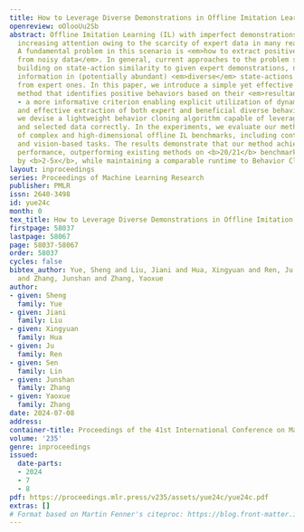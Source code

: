 ```yaml
---
title: How to Leverage Diverse Demonstrations in Offline Imitation Learning
openreview: oOlooUu2Sb
abstract: Offline Imitation Learning (IL) with imperfect demonstrations has garnered
  increasing attention owing to the scarcity of expert data in many real-world domains.
  A fundamental problem in this scenario is <em>how to extract positive behaviors
  from noisy data</em>. In general, current approaches to the problem select data
  building on state-action similarity to given expert demonstrations, neglecting precious
  information in (potentially abundant) <em>diverse</em> state-actions that deviate
  from expert ones. In this paper, we introduce a simple yet effective data selection
  method that identifies positive behaviors based on their <em>resultant states</em>
  - a more informative criterion enabling explicit utilization of dynamics information
  and effective extraction of both expert and beneficial diverse behaviors. Further,
  we devise a lightweight behavior cloning algorithm capable of leveraging the expert
  and selected data correctly. In the experiments, we evaluate our method on a suite
  of complex and high-dimensional offline IL benchmarks, including continuous-control
  and vision-based tasks. The results demonstrate that our method achieves state-of-the-art
  performance, outperforming existing methods on <b>20/21</b> benchmarks, typically
  by <b>2-5x</b>, while maintaining a comparable runtime to Behavior Cloning (BC).
layout: inproceedings
series: Proceedings of Machine Learning Research
publisher: PMLR
issn: 2640-3498
id: yue24c
month: 0
tex_title: How to Leverage Diverse Demonstrations in Offline Imitation Learning
firstpage: 58037
lastpage: 58067
page: 58037-58067
order: 58037
cycles: false
bibtex_author: Yue, Sheng and Liu, Jiani and Hua, Xingyuan and Ren, Ju and Lin, Sen
  and Zhang, Junshan and Zhang, Yaoxue
author:
- given: Sheng
  family: Yue
- given: Jiani
  family: Liu
- given: Xingyuan
  family: Hua
- given: Ju
  family: Ren
- given: Sen
  family: Lin
- given: Junshan
  family: Zhang
- given: Yaoxue
  family: Zhang
date: 2024-07-08
address:
container-title: Proceedings of the 41st International Conference on Machine Learning
volume: '235'
genre: inproceedings
issued:
  date-parts:
  - 2024
  - 7
  - 8
pdf: https://proceedings.mlr.press/v235/assets/yue24c/yue24c.pdf
extras: []
# Format based on Martin Fenner's citeproc: https://blog.front-matter.io/posts/citeproc-yaml-for-bibliographies/
---
```

